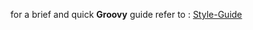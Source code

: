 for a brief and quick **Groovy** guide refer to : [Style-Guide](https://docs.groovy-lang.org/docs/next/html/documentation/style-guide.html)